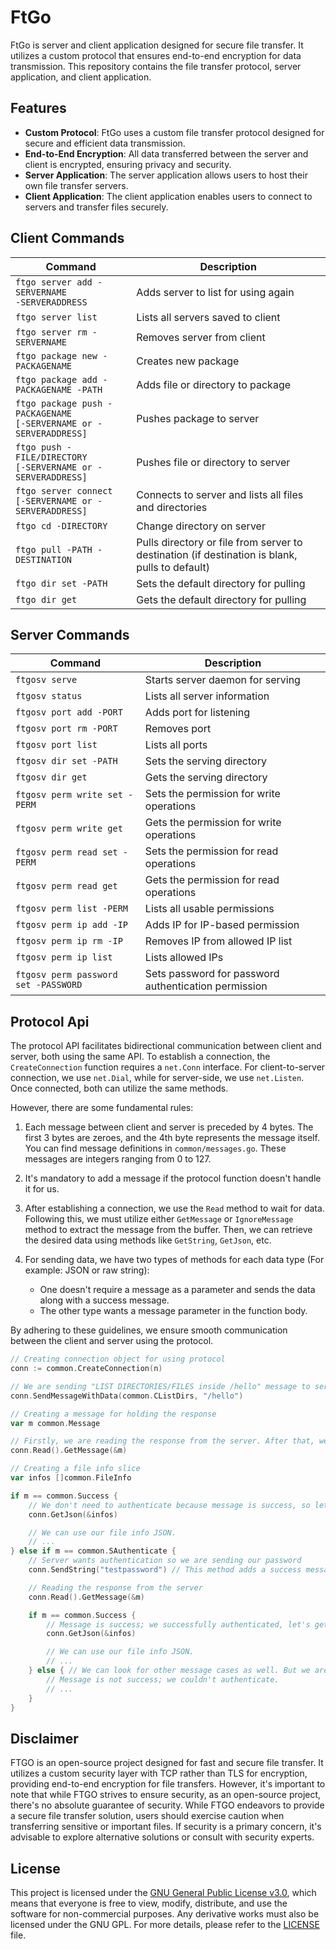 # FtGo
FtGo is server and client application designed for secure file transfer. It utilizes a custom protocol that ensures end-to-end encryption for data transmission. This repository contains the file transfer protocol, server application, and client application.

## Features
- **Custom Protocol**: FtGo uses a custom file transfer protocol designed for secure and efficient data transmission.
- **End-to-End Encryption**: All data transferred between the server and client is encrypted, ensuring privacy and security.
- **Server Application**: The server application allows users to host their own file transfer servers.
- **Client Application**: The client application enables users to connect to servers and transfer files securely.

## Client Commands
| Command                                   | Description                                         |
|-------------------------------------------|-----------------------------------------------------|
| `ftgo server add -SERVERNAME` <br> `-SERVERADDRESS` | Adds server to list for using again               |
| `ftgo server list`                        | Lists all servers saved to client                  |
| `ftgo server rm -SERVERNAME`              | Removes server from client                         |
| `ftgo package new -PACKAGENAME`           | Creates new package                                |
| `ftgo package add -PACKAGENAME -PATH`     | Adds file or directory to package                  |
| `ftgo package push -PACKAGENAME` <br> `[-SERVERNAME or -SERVERADDRESS]` | Pushes package to server            |
| `ftgo push -FILE/DIRECTORY` <br> `[-SERVERNAME or -SERVERADDRESS]`      | Pushes file or directory to server                 |
| `ftgo server connect` <br> `[-SERVERNAME or -SERVERADDRESS]`            | Connects to server and lists all files and directories |
| `ftgo cd -DIRECTORY`                     | Change directory on server                         |
| `ftgo pull -PATH -DESTINATION`            | Pulls directory or file from server to destination (if destination is blank, pulls to default) |
| `ftgo dir set -PATH`                     | Sets the default directory for pulling             |
| `ftgo dir get`                           | Gets the default directory for pulling             |



## Server Commands
| Command                                   | Description                                         |
|-------------------------------------------|-----------------------------------------------------|
| `ftgosv serve`                            | Starts server daemon for serving                    |
| `ftgosv status`                           | Lists all server information                       |
| `ftgosv port add -PORT`                   | Adds port for listening                            |
| `ftgosv port rm -PORT`                    | Removes port                                       |
| `ftgosv port list`                        | Lists all ports                                    |
| `ftgosv dir set -PATH`                    | Sets the serving directory                         |
| `ftgosv dir get`                          | Gets the serving directory                         |
| `ftgosv perm write set -PERM`             | Sets the permission for write operations           |
| `ftgosv perm write get`                   | Gets the permission for write operations           |
| `ftgosv perm read set -PERM`              | Sets the permission for read operations            |
| `ftgosv perm read get`                    | Gets the permission for read operations            |
| `ftgosv perm list -PERM`                  | Lists all usable permissions                       |
| `ftgosv perm ip add -IP`                  | Adds IP for IP-based permission                    |
| `ftgosv perm ip rm -IP`                   | Removes IP from allowed IP list                    |
| `ftgosv perm ip list`                     | Lists allowed IPs                                  |
| `ftgosv perm password set -PASSWORD`      | Sets password for password authentication permission|

## Protocol Api
The protocol API facilitates bidirectional communication between client and server, both using the same API. To establish a connection, the `CreateConnection` function requires a `net.Conn` interface. For client-to-server connection, we use `net.Dial`, while for server-side, we use `net.Listen`. Once connected, both can utilize the same methods.

However, there are some fundamental rules:

1. Each message between client and server is preceded by 4 bytes. The first 3 bytes are zeroes, and the 4th byte represents the message itself. You can find message definitions in `common/messages.go`. These messages are integers ranging from 0 to 127.
   
2. It's mandatory to add a message if the protocol function doesn't handle it for us.

3. After establishing a connection, we use the `Read` method to wait for data. Following this, we must utilize either `GetMessage` or `IgnoreMessage` method to extract the message from the buffer. Then, we can retrieve the desired data using methods like `GetString`, `GetJson`, etc.

4. For sending data, we have two types of methods for each data type (For example: JSON or raw string):
   - One doesn't require a message as a parameter and sends the data along with a success message.
   - The other type wants a message parameter in the function body.

By adhering to these guidelines, we ensure smooth communication between the client and server using the protocol.

```go
// Creating connection object for using protocol
conn := common.CreateConnection(n)

// We are sending "LIST DIRECTORIES/FILES inside /hello" message to server
conn.SendMessageWithData(common.CListDirs, "/hello")

// Creating a message for holding the response
var m common.Message

// Firstly, we are reading the response from the server. After that, we are extracting the message to our message holder.
conn.Read().GetMessage(&m)

// Creating a file info slice
var infos []common.FileInfo

if m == common.Success {
    // We don't need to authenticate because message is success, so let's directly extract JSON.
    conn.GetJson(&infos)

    // We can use our file info JSON.
    // ...
} else if m == common.SAuthenticate {
    // Server wants authentication so we are sending our password
    conn.SendString("testpassword") // This method adds a success message for us; we don't need to pass any message.

    // Reading the response from the server
    conn.Read().GetMessage(&m)

    if m == common.Success {
        // Message is success; we successfully authenticated, let's get our file infos.
        conn.GetJson(&infos)

        // We can use our file info JSON.
        // ...
    } else { // We can look for other message cases as well. But we are skipping in tutorial
        // Message is not success; we couldn't authenticate.
        // ...
    }
}
```

## Disclaimer
FTGO is an open-source project designed for fast and secure file transfer. It utilizes a custom security layer with TCP rather than TLS for encryption, providing end-to-end encryption for file transfers. However, it's important to note that while FTGO strives to ensure security, as an open-source project, there's no absolute guarantee of security. While FTGO endeavors to provide a secure file transfer solution, users should exercise caution when transferring sensitive or important files. If security is a primary concern, it's advisable to explore alternative solutions or consult with security experts.

## License

This project is licensed under the [GNU General Public License v3.0](LICENSE), which means that everyone is free to view, modify, distribute, and use the software for non-commercial purposes. Any derivative works must also be licensed under the GNU GPL. For more details, please refer to the [LICENSE](LICENSE) file.
